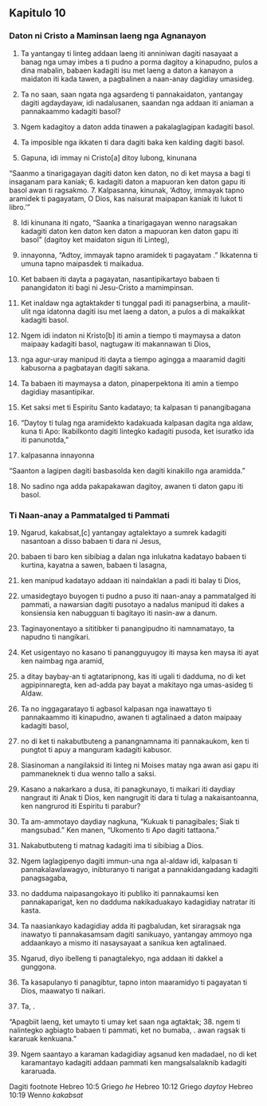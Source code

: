 Kapitulo 10
-----------

### Daton ni Cristo a Maminsan laeng nga Agnanayon

1. Ta yantangay ti linteg addaan laeng iti anniniwan dagiti nasayaat a banag nga umay imbes a ti pudno a porma dagitoy a kinapudno, pulos a dina mabalin, babaen kadagiti isu met laeng a daton a kanayon a maidaton iti kada tawen, a pagbalinen a naan-anay dagidiay umasideg.
2. Ta no saan, saan ngata nga agsardeng ti pannakaidaton, yantangay dagiti agdaydayaw, idi nadalusanen, saandan nga addaan iti aniaman a pannakaammo kadagiti basol?
3. Ngem kadagitoy a daton adda tinawen a pakalaglagipan kadagiti basol.
4. Ta imposible nga ikkaten ti dara dagiti baka ken kalding dagiti basol.

5. Gapuna, idi immay ni Cristo[a] ditoy lubong, kinunana

“Saanmo a tinarigagayan dagiti daton ken daton, no di ket maysa a bagi ti insaganam para kaniak;
6. kadagiti daton a mapuoran ken daton gapu iti basol
   awan ti ragsakmo.
7. Kalpasanna, kinunak, ‘Adtoy, immayak tapno aramidek ti pagayatam, O Dios, kas naisurat maipapan kaniak iti lukot ti libro.’”

8. Idi kinunana iti ngato, “Saanka a tinarigagayan wenno naragsakan kadagiti daton ken daton ken daton a mapuoran ken daton gapu iti basol” (dagitoy ket maidaton sigun iti Linteg),
9. innayonna, “Adtoy, immayak tapno aramidek ti pagayatam .” Ikkatenna ti umuna tapno maipasdek ti maikadua.
10. Ket babaen iti dayta a pagayatan, nasantipikartayo babaen ti panangidaton iti bagi ni Jesu-Cristo a mamimpinsan.

11. Ket inaldaw nga agtaktakder ti tunggal padi iti panagserbina, a maulit-ulit nga idatonna dagiti isu met laeng a daton, a pulos a di makaikkat kadagiti basol.
12. Ngem idi indaton ni Kristo[b] iti amin a tiempo ti maymaysa a daton maipaay kadagiti basol, nagtugaw iti makannawan ti Dios,
13. nga agur-uray manipud iti dayta a tiempo agingga a maaramid dagiti kabusorna a pagbatayan dagiti sakana.
14. Ta babaen iti maymaysa a daton, pinaperpektona iti amin a tiempo dagidiay masantipikar.

15. Ket saksi met ti Espiritu Santo kadatayo; ta kalpasan ti panangibagana

16. “Daytoy ti tulag nga aramidekto kadakuada
    kalpasan dagita nga aldaw, kuna ti Apo:
    Ikabilkonto dagiti lintegko kadagiti pusoda, ket isuratko ida iti panunotda,”

17. kalpasanna innayonna

“Saanton a lagipen dagiti basbasolda ken dagiti kinakillo nga aramidda.”

18. No sadino nga adda pakapakawan dagitoy, awanen ti daton gapu iti basol.

### Ti Naan-anay a Pammatalged ti Pammati

19. Ngarud, kakabsat,[c] yantangay agtalektayo a sumrek kadagiti nasantoan a disso babaen ti dara ni Jesus,
20. babaen ti baro ken sibibiag a dalan nga inlukatna kadatayo babaen ti kurtina, kayatna a sawen, babaen ti lasagna,
21. ken manipud kadatayo addaan iti naindaklan a padi iti balay ti Dios,
22. umasidegtayo buyogen ti pudno a puso iti naan-anay a pammatalged iti pammati, a nawarsian dagiti pusotayo a nadalus manipud iti dakes a konsiensia ken nabugguan ti bagitayo iti nasin-aw a danum.
23. Taginayonentayo a sititibker ti panangipudno iti namnamatayo, ta napudno ti nangikari.
24. Ket usigentayo no kasano ti panangguyugoy iti maysa ken maysa iti ayat ken naimbag nga aramid,
25. a ditay baybay-an ti agtataripnong, kas iti ugali ti dadduma, no di ket agpipinnaregta, ken ad-adda pay bayat a makitayo nga umas-asideg ti Aldaw.

26. Ta no inggagaratayo ti agbasol kalpasan nga inawattayo ti pannakaammo iti kinapudno, awanen ti agtalinaed a daton maipaay kadagiti basol,
27. no di ket ti nakabutbuteng a panangnamnama iti pannakaukom, ken ti pungtot ti apuy a manguram kadagiti kabusor.
28. Siasinoman a nangilaksid iti linteg ni Moises matay nga awan asi gapu iti pammaneknek ti dua wenno tallo a saksi.
29. Kasano a nakarkaro a dusa, iti panagkunayo, ti maikari iti daydiay nangraut iti Anak ti Dios, ken nangrugit iti dara ti tulag a nakaisantoanna, ken nangrurod iti Espiritu ti parabur?
30. Ta am-ammotayo daydiay nagkuna, “Kukuak ti panagibales; Siak ti mangsubad.” Ken manen, “Ukomento ti Apo dagiti tattaona.”
31. Nakabutbuteng ti matnag kadagiti ima ti sibibiag a Dios.

32. Ngem laglagipenyo dagiti immun-una nga al-aldaw idi, kalpasan ti pannakalawlawagyo, inibturanyo ti narigat a pannakidangadang kadagiti panagsagaba,
33. no dadduma naipasangokayo iti publiko iti pannakaumsi ken pannakaparigat, ken no dadduma nakikaduakayo kadagidiay natratar iti kasta.
34. Ta naasiankayo kadagidiay adda iti pagbaludan, ket siraragsak nga inawatyo ti pannakasamsam dagiti sanikuayo, yantangay ammoyo nga addaankayo a mismo iti nasaysayaat a sanikua ken agtalinaed.
35. Ngarud, diyo ibelleng ti panagtalekyo, nga addaan iti dakkel a gunggona.
36. Ta kasapulanyo ti panagibtur, tapno inton maaramidyo ti pagayatan ti Dios, maawatyo ti naikari.
37. Ta, .

“Apagbiit laeng, ket umayto ti umay ket saan nga agtaktak;
38. ngem ti nalintegko agbiagto babaen ti pammati, ket no bumaba, .
    awan ragsak ti kararuak kenkuana.”

39. Ngem saantayo a karaman kadagidiay agsanud ken madadael, no di ket karamantayo kadagiti addaan pammati ken mangsalsalaknib kadagiti kararuada.

Dagiti footnote
Hebreo 10:5 Griego *he*
Hebreo 10:12 Griego *daytoy*
Hebreo 10:19 Wenno *kakabsat*